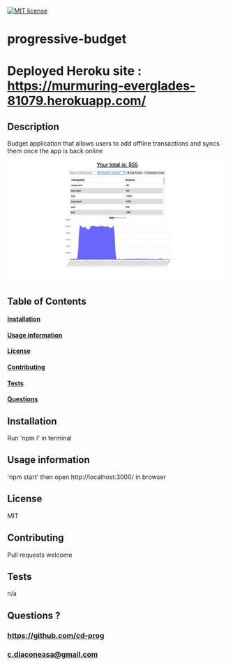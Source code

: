 [![MIT license](https://img.shields.io/badge/License-MIT-blue.svg)](https://lbesson.mit-license.org/)

# progressive-budget
# Deployed Heroku site : https://murmuring-everglades-81079.herokuapp.com/

## Description
Budget application that allows users to add offline transactions and syncs them once the app is back online

<img src="public/progressive-budget.png">



## Table of Contents
#### [Installation](https://github.com/CD-prog/progressive-budget#installation-1)
#### [Usage information](https://github.com/CD-prog/progressive-budget#usage-information-1)
#### [License](https://github.com/CD-prog/progressive-budget#license-1)
#### [Contributing](https://github.com/CD-prog/progressive-budget#contributing-1)
#### [Tests](https://github.com/CD-prog/progressive-budget#tests-1)
#### [Questions](https://github.com/CD-prog/progressive-budget#questions-)


## Installation
Run 'npm i' in terminal

## Usage information
'npm start' then open http://localhost:3000/ in browser

## License
MIT

## Contributing
Pull requests welcome

## Tests
n/a

## Questions ?
### https://github.com/cd-prog
### c.diaconeasa@gmail.com

